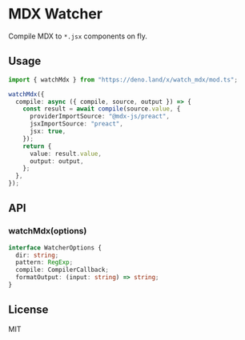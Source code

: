 # MDX Watcher

Compile MDX to `*.jsx` components on fly.

## Usage

```typescript
import { watchMdx } from "https://deno.land/x/watch_mdx/mod.ts";

watchMdx({
  compile: async ({ compile, source, output }) => {
    const result = await compile(source.value, {
      providerImportSource: "@mdx-js/preact",
      jsxImportSource: "preact",
      jsx: true,
    });
    return {
      value: result.value,
      output: output,
    };
  },
});
```

## API

### watchMdx(options)

```typescript
interface WatcherOptions {
  dir: string;
  pattern: RegExp;
  compile: CompilerCallback;
  formatOutput: (input: string) => string;
}
```

## License

MIT
